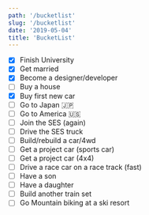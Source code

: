 ```yaml
---
path: '/bucketlist'
slug: '/bucketlist'
date: '2019-05-04'
title: 'BucketList'
---
```


- [x] Finish University
- [x] Get married
- [x] Become a designer/developer
- [ ] Buy a house
- [x] Buy first new car
- [ ] Go to Japan 🇯🇵
- [ ] Go to America 🇺🇸
- [ ] Join the SES (again)
- [ ] Drive the SES truck
- [ ] Build/rebuild a car/4wd
- [ ] Get a project car (sports car)
- [ ] Get a project car (4x4)
- [ ] Drive a race car on a race track (fast)
- [ ] Have a son
- [ ] Have a daughter
- [ ] Build another train set
- [ ] Go Mountain biking at a ski resort
